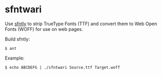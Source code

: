 # sfntwari

Use [sfntly](https://github.com/googlei18n/sfntly) to strip TrueType Fonts (TTF) and convert them to Web Open Fonts (WOFF) for use on web pages.

Build sfntly:

```
$ ant
```

Example:

```
$ echo ABCDEFG | ./sfntwari Source.ttf Target.woff
```

